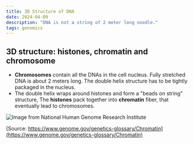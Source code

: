 ```yaml
---
title: 3D Structure of DNA
date: 2024-04-09
description: "DNA is not a string of 2 meter long noodle."
tags: genomics
---
```


3D structure: histones, chromatin and chromosome
----

- **Chromosomes** contain all the DNAs in the cell nucleus. Fully stretched DNA is about 2 meters long. The double helix structure has to be tightly packaged in the nucleus.
- The double helix wraps around histones and form a "beads on string" structure, The **histones** pack together into **chromatin** fiber, that eventually lead to chromosomes.

![Image from National Human Genome Research Institute](https://www.genome.gov/sites/default/files/media/images/tg/Chromatin.jpg)

[Source: https://www.genome.gov/genetics-glossary/Chromatin](https://www.genome.gov/genetics-glossary/Chromatin)